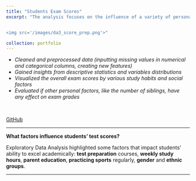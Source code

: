 ```yaml
---
title: "Students Exam Scores"
excerpt: "The analysis focuses on the influence of a variety of personal, socio-economic, and cultural factors on students’ academic performance.<br/>


<img src='/images/da3_score_prep.png'>"

collection: portfolio
---
```


- *Cleaned and preprocessed data (inputting missing values in numerical and categorical columns, creating new features)*
- *Gained insights from descriptive statistics and variables distributions* 
- *Visualized the overall exam scores by various study habits and social factors* 
- *Evaluated if other personal factors, like the number of siblings, have any effect on exam grades*
<br/>

[GitHub](https://github.com/ciDSproj/students_scores)



---
**What factors influence students’ test scores?**

 

Exploratory Data Analysis highlighted some factors that impact students’ ability to excel academically: **test preparation** courses, **weekly study hours**, **parent education**, **practicing sports** regularly, **gender** and **ethnic groups**.


---


